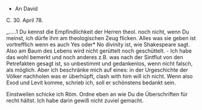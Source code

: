+ An David

 C. 30. April 78.

_.....1 Du kennst die Empfindlichkeit der Herren theol. noch nicht, wenn Du meinst, ich dürfe ihm am theologischen Zeug flicken. Alles was sie geben ist vortrefflich wenn es auch Yes oder* No divinity ist, wie Shakespeare sagt. Also am Baum des Lebens wird nicht gerüttelt noch geschüttelt. - 
Ich habe das wohl bemerkt und noch anderes z.B. was nach der Sintflut von den Petrefakten gesagt ist, so unbestimmt und gedankenlos, wenn nicht falsch, als möglich. Aber ich beschränke mich auf eines: in der Urgeschichte der Völker nachholen was er überhüpft, clash with him will ich nicht. 
Wenn also Exod und Levit komme, schrieb ich, soll er schönstens bedankt sein.

Einstweilen schicke ich Röm. Ordne eben an wie Du die Überschriften für recht hältst. Ich habe darin gewiß nicht zuviel gemacht.
